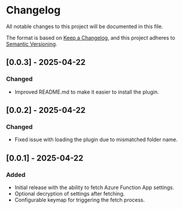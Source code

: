 # Changelog

All notable changes to this project will be documented in this file.

The format is based on [Keep a Changelog](https://keepachangelog.com/en/1.0.0/),
and this project adheres to [Semantic Versioning](https://semver.org/spec/v2.0.0.html).

## [0.0.3] - 2025-04-22

### Changed

- Improved README.md to make it easier to install the plugin.

## [0.0.2] - 2025-04-22

### Changed

- Fixed issue with loading the plugin due to mismatched folder name.

## [0.0.1] - 2025-04-22

### Added

- Initial release with the ability to fetch Azure Function App settings.
- Optional decryption of settings after fetching.
- Configurable keymap for triggering the fetch process.
